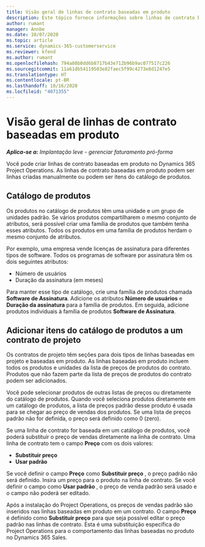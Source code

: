 ```yaml
---
title: Visão geral de linhas de contrato baseadas em produto
description: Este tópico fornece informações sobre linhas de contrato baseadas em produto.
author: rumant
manager: Annbe
ms.date: 10/07/2020
ms.topic: article
ms.service: dynamics-365-customerservice
ms.reviewer: kfend
ms.author: rumant
ms.openlocfilehash: 794a80b0dd6b8717b43e712b96b9ac077517c226
ms.sourcegitcommit: 11a61db54119503e82faec5f99c4273e8d1247e5
ms.translationtype: HT
ms.contentlocale: pt-BR
ms.lasthandoff: 10/16/2020
ms.locfileid: "4071355"
---
```

# <a name="product-based-contract-lines-overview"></a>Visão geral de linhas de contrato baseadas em produto

_**Aplica-se a:** Implantação leve - gerenciar faturamento pró-forma_

Você pode criar linhas de contrato baseadas em produto no Dynamics 365 Project Operations. As linhas de contrato baseadas em produto podem ser linhas criadas manualmente ou podem ser itens do catálogo de produtos.

## <a name="product-catalog"></a>Catálogo de produtos

Os produtos no catálogo de produtos têm uma unidade e um grupo de unidades padrão. Se vários produtos compartilharem o mesmo conjunto de atributos, será possível criar uma família de produtos que também tenha esses atributos. Todos os produtos em uma família de produtos herdam o mesmo conjunto de atributos.

Por exemplo, uma empresa vende licenças de assinatura para diferentes tipos de software. Todos os programas de software por assinatura têm os dois seguintes atributos:

- Número de usuários
- Duração da assinatura (em meses)

Para manter esse tipo de catálogo, crie uma família de produtos chamada **Software de Assinatura**. Adicione os atributos **Número de usuários** e **Duração da assinatura** para a família de produtos. Em seguida, adicione produtos individuais à família de produtos **Software de Assinatura**.

## <a name="add-product-catalog-items-to-a-project-contract"></a>Adicionar itens do catálogo de produtos a um contrato de projeto

Os contratos de projeto têm seções para dois tipos de linhas baseadas em projeto e baseadas em produto. As linhas baseadas em produto incluem todos os produtos e unidades da lista de preços de produtos do contrato. Produtos que não fazem parte da lista de preços de produtos do contrato podem ser adicionados.

Você pode selecionar produtos de outras listas de preços ou diretamente do catálogo de produtos. Quando você seleciona produtos diretamente em um catálogo de produtos, a lista de preços padrão desse produto é usada para se chegar ao preço de vendas dos produtos. Se uma lista de preços padrão não for definida, o preço será definido como 0 (zero).

Se uma linha de contrato for baseada em um catálogo de produtos, você poderá substituir o preço de vendas diretamente na linha de contrato. Uma linha de contrato tem o campo **Preço** com os dois valores:

- **Substituir preço**
- **Usar padrão**

Se você definir o campo **Preço** como **Substituir preço** , o preço padrão não será definido. Insira um preço para o produto na linha de contrato. Se você definir o campo como **Usar padrão** , o preço de venda padrão será usado e o campo não poderá ser editado.

Após a instalação do Project Operations, os preços de vendas padrão são inseridos nas linhas baseadas em produto em um contrato. O campo **Preço** é definido como **Substituir preço** para que seja possível editar o preço padrão nas linhas de contrato. Esta é uma substituição específica do Project Operations para o comportamento das linhas baseadas no produto no Dynamics 365 Sales.
